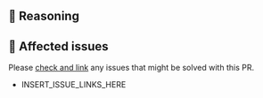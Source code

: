 <!--
Thanks for your interest in this project! Bugs reports and PRs  are appreciated!
-->

## 💭 Reasoning

<!-- What are the changes being made? E.g. whats is the feature/bug being added/fixed here? -->

## 📢 Affected issues

Please [check and link](https://github.com/MrEliasen/sniksnak.chat/issues) any issues that might be solved with this PR.

- INSERT_ISSUE_LINKS_HERE